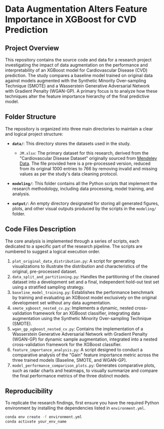 # Data Augmentation Alters Feature Importance in XGBoost for CVD Prediction

## Project Overview
This repository contains the source code and data for a research project investigating the impact of data augmentation on the performance and interpretability of an XGBoost model for Cardiovascular Disease (CVD) prediction. The study compares a baseline model trained on original data against models augmented with the Synthetic Minority Over-sampling Technique (SMOTE) and a Wasserstein Generative Adversarial Network with Gradient Penalty (WGAN-GP). A primary focus is to analyze how these techniques alter the feature importance hierarchy of the final predictive model.

## Folder Structure
The repository is organized into three main directories to maintain a clear and logical project structure:

- **`data/`**: This directory stores the datasets used in the study.
  - `JM.xlsx`: The primary dataset for this research, derived from the "Cardiovascular Disease Dataset" originally sourced from [Mendeley Data](https://data.mendeley.com/datasets/dzz48mvjht/1). The file provided here is a pre-processed version, reduced from its original 1000 entries to 766 by removing invalid and missing values as per the study's data cleaning protocol.

- **`modeling/`**: This folder contains all the Python scripts that implement the research methodology, including data processing, model training, and analysis.

- **`output/`**: An empty directory designated for storing all generated figures, plots, and other visual outputs produced by the scripts in the `modeling/` folder.

## Code Files Description
The core analysis is implemented through a series of scripts, each dedicated to a specific part of the research pipeline. The scripts are numbered to suggest a logical execution order.

1.  `plot_original_data_distribution.py`: A script for generating visualizations to illustrate the distribution and characteristics of the original, pre-processed dataset.
2.  `data_split_and_partitioning.py`: Handles the partitioning of the cleaned dataset into a development set and a final, independent hold-out test set using a stratified sampling strategy.
3.  `baseline_model_training.py`: Establishes the performance benchmark by training and evaluating an XGBoost model exclusively on the original development set without any data augmentation.
4.  `smote_xgboost_nested_cv.py`: Implements a dynamic, nested cross-validation framework for an XGBoost classifier, integrating data augmentation using the Synthetic Minority Over-sampling Technique (SMOTE).
5.  `wgan_gp_xgboost_nested_cv.py`: Contains the implementation of a Wasserstein Generative Adversarial Network with Gradient Penalty (WGAN-GP) for dynamic sample augmentation, integrated into a nested cross-validation framework for the XGBoost classifier.
6.  `feature_importance_analysis.py`: A script designed to conduct a comparative analysis of the "Gain" feature importance metric across the three trained models (Baseline, SMOTE, and WGAN-GP).
7.  `model_performance_comparison_plots.py`: Generates comparative plots, such as radar charts and heatmaps, to visually summarize and compare the final performance metrics of the three distinct models.

## Reproducibility
To replicate the research findings, first ensure you have the required Python environment by installing the dependencies listed in `environment.yml`.
```bash
conda env create -f environment.yml
conda activate your_env_name